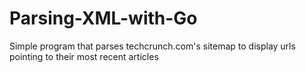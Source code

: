 # Parsing-XML-with-Go
Simple program that parses techcrunch.com's sitemap to display urls pointing to their most recent articles

